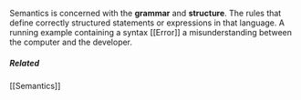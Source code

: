 Semantics is concerned with the **grammar** and **structure**.
The rules that define correctly structured statements or expressions in that language.
A running example containing a syntax [[Error]] a misunderstanding between the computer and the developer.

##### Related
[[Semantics]]